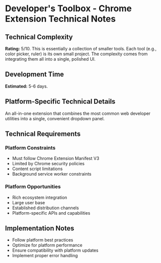 # Developer's Toolbox - Chrome Extension Technical Notes

## Technical Complexity
**Rating:** 5/10. This is essentially a collection of smaller tools. Each tool (e.g., color picker, ruler) is its own small project. The complexity comes from integrating them all into a single, polished UI.

## Development Time
**Estimated:** 5-6 days.

## Platform-Specific Technical Details
An all-in-one extension that combines the most common web developer utilities into a single, convenient dropdown panel.

## Technical Requirements

### Platform Constraints
- Must follow Chrome Extension Manifest V3
- Limited by Chrome security policies
- Content script limitations
- Background service worker constraints

### Platform Opportunities
- Rich ecosystem integration
- Large user base
- Established distribution channels
- Platform-specific APIs and capabilities

## Implementation Notes
- Follow platform best practices
- Optimize for platform performance
- Ensure compatibility with platform updates
- Implement proper error handling

